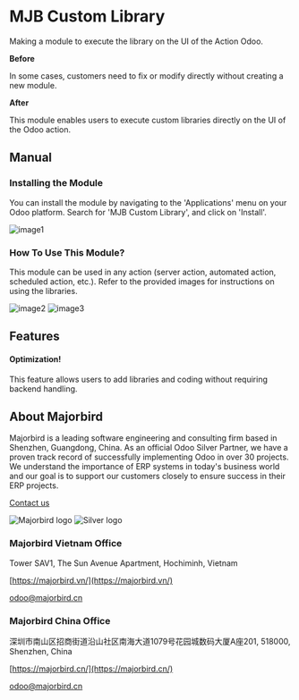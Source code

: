 # MJB Custom Library 

Making a module to execute the library on the UI of the Action Odoo.

**Before** 

In some cases, customers need to fix or modify directly without creating a new module.

**After**
 
This module enables users to execute custom libraries directly on the UI of the Odoo action.

## Manual

### Installing the Module
You can install the module by navigating to the 'Applications' menu on your Odoo platform. Search for 'MJB Custom Library', and click on 'Install'.

![image1](https://gitlab.com/mjb.customers/out/enroutebizz//raw/18.0/mjb_library/static/description/image1.png?inline=false)
 
### How To Use This Module?
This module can be used in any action (server action, automated action, scheduled action, etc.). Refer to the provided images for instructions on using the libraries.

![image2](https://gitlab.com/mjb.customers/out/enroutebizz//raw/18.0/mjb_library/static/description/image2.png?inline=false) 
![image3](https://gitlab.com/mjb.customers/out/enroutebizz//raw/18.0/mjb_library/static/description/image3.png?inline=false)
  
## Features

#### Optimization!
This feature allows users to add libraries and coding without requiring backend handling.

## About Majorbird
Majorbird is a leading software engineering and consulting firm based in Shenzhen, Guangdong, China. As an official Odoo Silver Partner, we have a proven track record of successfully implementing Odoo in over 30 projects. We understand the importance of ERP systems in today's business world and our goal is to support our customers closely to ensure success in their ERP projects.

[Contact us](https://majorbird.cn/contactus)

![Majorbird logo](https://gitlab.com/mjb.customers/out/enroutebizz//raw/18.0/mjb_library/static/description/logo.png?inline=false)
![Silver logo](https://gitlab.com/mjb.customers/out/enroutebizz//raw/18.0/mjb_library/static/description/logo_silver.png?inline=false) 

### Majorbird Vietnam Office
Tower SAV1, The Sun Avenue Apartment, Hochiminh, Vietnam

[https://majorbird.vn/](https://majorbird.vn/)

[odoo@majorbird.cn](mailto:odoo@majorbird.cn?subject=VN%20MODULE%20MJB%20Custom%20Library)

### Majorbird China Office 
深圳市南山区招商街道沿山社区南海大道1079号花园城数码大厦A座201, 518000, Shenzhen, China

[https://majorbird.cn/](https://majorbird.cn/)

[odoo@majorbird.cn](mailto:odoo@majorbird.cn?subject=CN%20MODULE%20MJB%20Custom%20Library)

